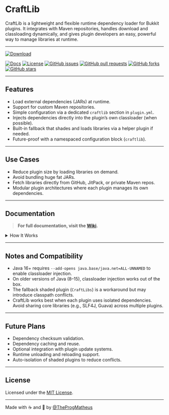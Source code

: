 # CraftLib

CraftLib is a lightweight and flexible runtime dependency loader for Bukkit plugins. It integrates with Maven repositories, handles download and classloading dynamically, and gives plugin developers an easy, powerful way to manage libraries at runtime.

---

[![Download](https://img.shields.io/github/v/release/theprogmatheus/craftlib?label=Download)](https://github.com/theprogmatheus/craftlib/latest)
 
[![Docs](https://img.shields.io/badge/docs-wiki-4AB197)](https://github.com/theprogmatheus/craftlib/wiki)
[![License](https://img.shields.io/github/license/theprogmatheus/craftlib)](LICENSE)
[![GitHub issues](https://img.shields.io/github/issues/theprogmatheus/craftlib)](https://github.com/theprogmatheus/craftlib/issues)
[![GitHub pull requests](https://img.shields.io/github/issues-pr/theprogmatheus/craftlib)](https://github.com/theprogmatheus/craftlib/pulls)
[![GitHub forks](https://img.shields.io/github/forks/theprogmatheus/craftlib?style=social)](https://github.com/theprogmatheus/craftlib/forks)
[![GitHub stars](https://img.shields.io/github/stars/theprogmatheus/craftlib?style=social)](https://github.com/theprogmatheus/craftlib/stargazers)

---

## Features

* Load external dependencies (JARs) at runtime.
* Support for custom Maven repositories.
* Simple configuration via a dedicated `craftlib` section in `plugin.yml`.
* Injects dependencies directly into the plugin’s own classloader (when possible).
* Built-in fallback that shades and loads libraries via a helper plugin if needed.
* Future-proof with a namespaced configuration block (`craftlib`).

---

## Use Cases

* Reduce plugin size by loading libraries on demand.
* Avoid bundling huge fat JARs.
* Fetch libraries directly from GitHub, JitPack, or private Maven repos.
* Modular plugin architectures where each plugin manages its own dependencies. 

---  
## Documentation

> **For full documentation, visit the [Wiki](https://github.com/theprogmatheus/craftlib/wiki).**

<details>  
  <summary>How It Works</summary>
  
  ---
  
**CraftLib** offers *two mechanisms* for loading libraries:

### 1. Direct Classloader Injection

CraftLib first attempts to inject the resolved libraries directly into the plugin’s classloader using `URLClassLoader.addURL`.

> **Note for Java 16+ users**:
> Due to module restrictions, access to this method is blocked by default.
> You must start your server with:
>
> ```bash
> --add-opens java.base/java.net=ALL-UNNAMED
> ```
>
> This allows CraftLib to inject dependencies cleanly and safely, fully isolated in your plugin’s classloader.

This is the **recommended approach**, as it avoids dependency conflicts and keeps each plugin isolated.

---

### 2. Shaded Plugin Fallback (`CraftLibs`)

If classloader injection is not possible (e.g., no `--add-opens` and `URLClassLoader.addURL` is inaccessible), CraftLib automatically falls back to:

* Resolving and downloading the required libraries.
* Creating a **shaded JAR** (`libraries.jar`) with all the dependencies.
* Registering this JAR as a **separate plugin**, named `CraftLibs`.

Your plugin will then share this runtime helper and access its classes via the shared classloader.

> This fallback is not ideal:
>
> * All plugins share the same set of loaded dependencies.
> * If two plugins require different versions of the same library, **conflicts can happen**.
> * The first-loaded version of a class takes precedence.

Still, this ensures your plugin **can run** even under restricted environments or server setups.

---

## How to Use

### 1. Add CraftLib as a dependency

Declare `CraftLib` in your `plugin.yml` as a `depend`:

```yaml
depend: [CraftLib]
```

This ensures CraftLib is loaded before your plugin and ready to manage libraries.

You don't need to bundle CraftLib with your plugin – just install it on the server like any other plugin.

---

### 2. Declare runtime dependencies

In your `plugin.yml`, declare what libraries your plugin requires using the `craftlib` section:

```yaml
craftlib:
  repositories:
    - https://jitpack.io
    - https://repo.maven.apache.org/maven2
  libraries:
    - org.apache.commons:commons-lang3:3.12.0
    - com.github.User:LibraryName:VERSION
```

CraftLib will resolve and load them automatically before your plugin’s `onEnable()` runs.

---

### 3. Use your dependencies like magic

Once loaded, your plugin can use the libraries as if they were bundled:

```java
import org.apache.commons.lang3.StringUtils;

public class MyAwesomePlugin extends JavaPlugin {
    @Override
    public void onEnable() {
        getLogger().info("Empty? " + StringUtils.isEmpty("CraftLib rocks!"));
    }
}
```

No extra configuration, no need to package them inside your own plugin JAR.

---

## `plugin.yml` Example
  
```yaml
name: "MyAwesomePlugin"
main: "com.example.myplugin.MyAwesomePlugin"
version: "1.0.0"
depend: ["CraftLib"]

craftlib:
  libraries:
    - com.github.User:LibraryName:VERSION
    - org.apache.commons:commons-lang3:3.12.0
    - com.github.LMS5413:inventory-api:v1.0.10
  repositories:
    - https://jitpack.io
    - https://repo.maven.apache.org/maven2
```

</details>

---


## Notes and Compatibility

* Java 16+ requires `--add-opens java.base/java.net=ALL-UNNAMED` to enable classloader injection.
* On older versions of Java (8–15), classloader injection works out of the box.
* The fallback shaded plugin (`CraftLibs`) is a workaround but may introduce classpath conflicts.
* CraftLib works best when each plugin uses isolated dependencies. Avoid sharing core libraries (e.g., SLF4J, Guava) across multiple plugins.

---

## Future Plans

* Dependency checksum validation.
* Dependency caching and reuse.
* Optional integration with plugin update systems.
* Runtime unloading and reloading support.
* Auto-isolation of shaded plugins to reduce conflicts.

---

## License

Licensed under the [MIT License](LICENSE).

---

Made with ☕ and 💙 by [@TheProgMatheus](https://github.com/theprogmatheus)
